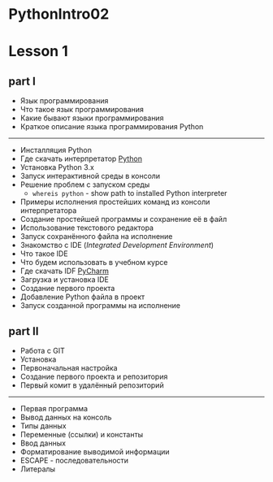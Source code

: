 # PythonIntro02

# Lesson 1

## part I

- Язык программирования
- Что такое язык программирования
- Какие бывают языки программирования
- Краткое описание языка программирования Python
---
- Инсталляция Python
- Где скачать интерпретатор [Python](https://www.python.org/downloads)
- Установка Python 3.x
- Запуск интерактивной среды в консоли
- Решение проблем с запуском среды
    - ```whereis python``` - show path to installed Python interpreter
- Примеры исполнения простейших команд из консоли интерпретатора
- Создание простейшей программы и сохранение её в файл
- Использование текстового редактора
- Запуск сохранённого файла на исполнение
- Знакомство с IDE (*Integrated Development Environment*)
- Что такое IDE
- Что будем использовать в учебном курсе
- Где скачать IDF [PyCharm](https://www.jetbrains.com/pycharm/download)
- Загрузка и установка IDE
- Создание первого проекта
- Добавление Python файла в проект
- Запуск созданной программы на исполнение

## part II

- Работа с GIT
- Установка
- Первоначальная настройка
- Создание первого проекта и репозитория
- Первый комит в удалённый репозиторий
---
- Первая программа
- Вывод данных на консоль
- Типы данных
- Переменные (ссылки) и константы
- Ввод данных
- Форматирование выводимой информации
- ESCAPE - последовательности
- Литералы
